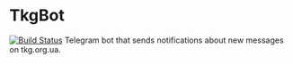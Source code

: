 # TkgBot
[![Build Status](https://travis-ci.org/vitaliyp/tkgbot.svg?branch=v0.1)](https://travis-ci.org/vitaliyp/tkgbot)
Telegram bot that sends notifications about new messages on tkg.org.ua.
